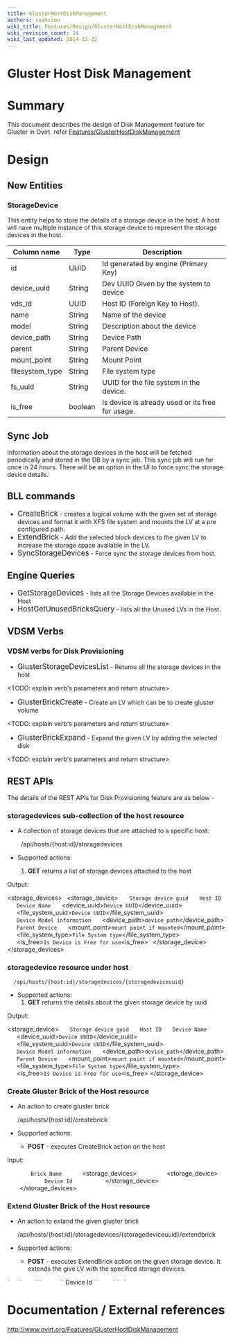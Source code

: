 ```yaml
---
title: GlusterHostDiskManagement
authors: rnahcimu
wiki_title: Features/Design/GlusterHostDiskManagement
wiki_revision_count: 34
wiki_last_updated: 2014-12-22
---
```


# Gluster Host Disk Management

# Summary

This document describes the design of Disk Management feature for Gluster in Ovirt. refer [Features/GlusterHostDiskManagement](/develop/release-management/features/gluster/glusterhostdiskmanagement/)

# Design

## New Entities

### StorageDevice

This entity helps to store the details of a storage device in the host. A host will nave multiple instance of this storage device to represent the storage devices in the host.

| Column name      | Type    | Description                                      |
|------------------|---------|--------------------------------------------------|
| id               | UUID    | Id generated by engine (Primary Key)             |
| device_uuid     | String  | Dev UUID Given by the system to device           |
| vds_id          | UUID    | Host ID (Foreign Key to Host).                   |
| name             | String  | Name of the device                               |
| model            | String  | Description about the device                     |
| device_path     | String  | Device Path                                      |
| parent           | String  | Parent Device                                    |
| mount_point     | String  | Mount Point                                      |
| filesystem_type | String  | File system type                                 |
| fs_uuid         | String  | UUID for the file system in the device.          |
| is_free         | boolean | Is device is already used or its free for usage. |

## Sync Job

Information about the storage devices in the host will be fetched periodically and stored in the DB by a sync job. This sync job will run for once in 24 hours. There will be an option in the UI to force sync the storage device details.

## BLL commands

*   <big>CreateBrick</big> - creates a logical volume with the given set of storage devices and format it with XFS file system and mounts the LV at a pre configured path.
*   <big>ExtendBrick</big> - Add the selected block devices to the given LV to increase the storage space available in the LV.
*   <big>SyncStorageDevices</big> - Force sync the storage devices from host.

## Engine Queries

*   <big>GetStorageDevices</big> - lists all the Storage Devices available in the Host
*   <big>HostGetUnusedBricksQuery</big> - lists all the Unused LVs in the Host.

## VDSM Verbs

### VDSM verbs for Disk Provisioning

*   <big>GlusterStorageDevicesList</big> - Returns all the storage devices in the host

<TODO: explain verb's parameters and return structure>

*   <big>GlusterBrickCreate</big> - Create an LV which can be to create gluster volume

<TODO: explain verb's parameters and return structure>

*   <big>GlusterBrickExpand</big> - Expand the given LV by adding the selected disk

<TODO: explain verb's parameters and return structure>

## REST APIs

The details of the REST APIs for Disk Provisioning feature are as below -

### storagedevices sub-collection of the host resource

*   A collection of storage devices that are attached to a specific host:

        /api/hosts/{host:id}/storagedevices

*   Supported actions:
    1.  **GET** returns a list of storage devices attached to the host

Output:

<storage_devices>
` `<storage_device>
`   `<id>`Storage device guid`</id>
`   `<host>`Host ID`</host>
`   `<name>`Device Name`</name>
`   `<device_uuid>`Device UUID`</device_uuid>
`   `<file_system_uuid>`Device UUID`</file_system_uuid>
`   `<model>`Device Model information`</model>
`   `<device_path>`device_path`</device_path>
`   `<parent>`Parent Device`</parent>
`   `<mount_point>`mount point if mounted`</mount_point>
`   `<file_system_type>`File System type`</file_system_type>
`   `<is_free>`Is Device is Free for use`<is_free>
` `</storage_device>
</storage_devices>

### storagedevice resource under host

      /api/hosts/{host:id}/storagedevices/{storagedeviceuuid}

*   Supported actions:
    1.  **GET** returns the details about the given storage device by uuid

Output:

<storage_device>
`   `<id>`Storage device guid`</id>
`   `<host>`Host ID`</host>
`   `<name>`Device Name`</name>
`   `<device_uuid>`Device UUID`</device_uuid>
`   `<file_system_uuid>`Device UUID`</file_system_uuid>
`   `<model>`Device Model information`</model>
`   `<device_path>`device_path`</device_path>
`   `<parent>`Parent Device`</parent>
`   `<mount_point>`mount point if mounted`</mount_point>
`   `<file_system_type>`File System type`</file_system_type>
`   `<is_free>`Is Device is Free for use`<is_free>
</storage_device>

### Create Gluster Brick of the Host resource

*   An action to create gluster brick

      /api/hosts/{host:id}/createbrick

*   Supported actions:
    -   **POST** - executes CreateBrick action on the host

Input:

` `<action>
`     `<name>` Brick Name `</name>
`     `<storage_devices>
`         `<storage_device>
`            `<id>`Device Id `</id>
`         `</storage_device>
`    `</storage_devices>
` `</action>

### Extend Gluster Brick of the Host resource

*   An action to extand the given gluster brick

      /api/hosts/{host:id}/storagedevices/{storagedeviceuuid}/extendbrick

*   Supported actions:
    -   **POST** - executes ExtendBrick action on the given storage device. It extends the give LV with the specified storage devices.

<action>
`    `<storage_devices>
`        `<storage_device>
`           `<id>` Device Id `</id>
`        `</storage_device>
`   `</storage_devices>
</action>

# Documentation / External references

<http://www.ovirt.org/Features/GlusterHostDiskManagement>
